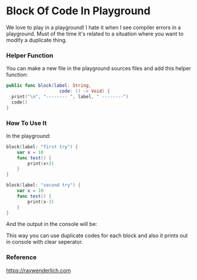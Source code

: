 
# Block Of Code In Playground
We love to play in a playground! I hate it when I see compiler errors in a playground. Must of the time it's related to a situation where you want to modify a duplicate thing.

### Helper Function
You can make a new file in the playground sources files and add this helper function:
```swift
public func block(label: String,
                    code: () -> Void) {
  print("\n", "-------- ", label, " --------")
  code()
}
```

### How To Use It
In the playground:

```swift
block(label: "first try") {
    var x = 10
    func test() { 
        print(x+3)
    }
}

block(label: "second try") {
    var x = 10
    func test() { 
        print(x-3)
    }
}
```
And the output in the console will be:


This way you can use duplicate codes for each block and also it prints out in console with clear seperator.


### Reference
https://raywenderlich.com

